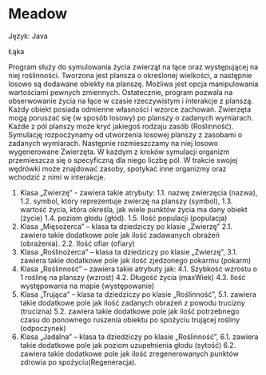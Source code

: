 # Meadow
Język: Java

Łąka

Program służy do symulowania życia zwierząt na łące oraz występującej na niej roślinności. Tworzona jest plansza o określonej wielkości, a następnie losowo są dodawane obiekty na planszę. Możliwa jest opcja manipulowania wartościami pewnych zmiennych. Ostatecznie, program pozwala na obserwowanie życia na łące w czasie rzeczywistym i interakcje z planszą. Każdy obiekt posiada odmienne własności i wzorce zachowań.  Zwierzęta mogą poruszać się (w sposób losowy) po planszy o zadanych wymiarach. Każde z pól planszy może kryć jakiegoś rodzaju zasób (Roślinność). Symulację rozpoczynamy od utworzenia losowej planszy z zasobami o zadanych wymiarach. Następnie rozmieszczamy na niej losowo wygenerowane Zwierzęta. W każdym z kroków symulacji organizm przemieszcza się o specyficzną dla niego liczbę pól. W trakcie swojej wędrówki może znajdować zasoby, spotykać inne organizmy oraz wchodzić z nimi w interakcje.

1. Klasa „Zwierzę” - zawiera takie atrybuty: 
1.1. nazwę zwierzęcia (nazwa), 
1.2. symbol, który reprezentuje zwierzę na planszy (symbol),
1.3. wartość życia, która określa, jak wiele punktów życia ma dany obiekt (życie)
1.4. poziom głodu (głód). 
1.5. Ilość populacji (populacja)
2. Klasa „Mięsożerca” – klasa ta dziedziczy po klasie „Zwierzę”
2.1.  zawiera takie dodatkowe pole jak ilość zadawanych obrażeń (obrażenia).
2.2. Ilość ofiar (ofiary)
3. Klasa „Roślinożerca” – klasa ta dziedziczy po klasie „Zwierzę”, 
3.1. zawiera takie dodatkowe pole jak ilość zjedzonego pokarmu (pokarm)
4. Klasa „Roślinność” – zawiera takie atrybuty jak:
4.1. Szybkość wzrostu o 1 roślinę na planszy (wzrost)
4.2. Długość życia (maxWiek)
4.3. Ilość występowania na mapie (występowanie)
5. Klasa „Trująca” – klasa ta dziedziczy po klasie „Roślinność”,
5.1. zawiera takie dodatkowe pole jak ilość zadanych obrażeń z powodu trucizny (trucizna)
5.2. zawiera takie dodatkowe pole jak ilość potrzebnego czasu do ponownego ruszenia obiektu po spożyciu trującej rośliny (odpoczynek)
6. Klasa „Jadalna” – klasa ta dziedziczy po klasie „Roślinność”,
6.1. zawiera takie dodatkowe pole jak poziom uzupełnienia głodu (sytość)
6.2. zawiera takie dodatkowe pole jak ilość zregenerowanych punktów zdrowia po spożyciu(Regeneracja).
